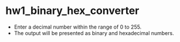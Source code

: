 # hw1_binary_hex_converter
* Enter a decimal number within the range of 0 to 255.
* The output will be presented as binary and hexadecimal numbers.
